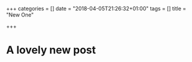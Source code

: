 +++
categories = []
date = "2018-04-05T21:26:32+01:00"
tags = []
title = "New One"

+++
# A lovely new post

